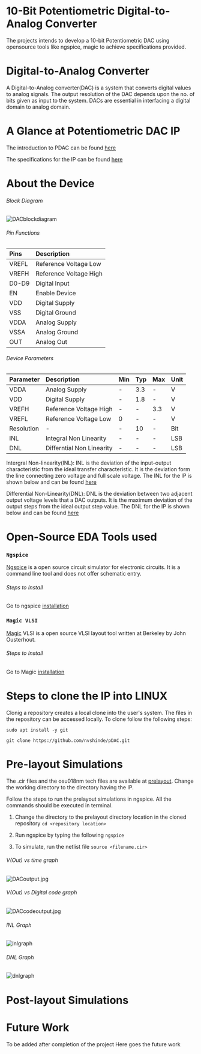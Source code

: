 # 10-Bit Potentiometric Digital-to-Analog Converter 
The projects intends to develop a 10-bit Potentiometric DAC using opensource tools like ngspice, magic to achieve specifications provided.

# Digital-to-Analog Converter
A Digital-to-Analog converter(DAC) is a system that converts digital values to analog signals. The output resolution of the DAC depends upon the no. of bits given as input to the system. DACs are essential in interfacing a digital domain to analog domain.

# A Glance at Potentiometric DAC IP
The introduction to PDAC can be found [here](resources/PDAC_introduction.pdf)

The specifications for the IP can be found [here](resources/pdac_ip.pdf)

# About the Device

###### Block Diagram

![DACblockdiagram](https://user-images.githubusercontent.com/62995893/89901548-de8c3f80-dc02-11ea-9f6c-9e57c9825c60.jpg)

###### Pin Functions
| Pins | Description |
| :--- | :--- |
| VREFL | Reference Voltage Low |
| VREFH | Reference Voltage High |
| D0-D9 | Digital Input |
| EN | Enable Device |
| VDD | Digital Supply |
| VSS | Digital Ground |
| VDDA | Analog Supply |
| VSSA | Analog Ground |
| OUT | Analog Out |

###### Device Parameters
| Parameter | Description | Min | Typ | Max | Unit |
| :--- | :--- | :--- | :--- | :--- | :--- |
| VDDA | Analog Supply | - | 3.3 | - | V |
| VDD | Digital Supply | - | 1.8 | - | V |
| VREFH | Reference Voltage High | - | - | 3.3 | V |
| VREFL | Reference Voltage Low | 0 | - | - | V |
| Resolution | - | - | 10 | - | Bit |
| INL | Integral Non Linearity | - | - | - | LSB |
| DNL | Differntial Non Linearity | - | - | - | LSB |

Intergral Non-linearity(INL): INL is the deviation of the input-output characteristic from the ideal transfer characteristic. It is the deviation form the line connecting zero voltage and full scale voltage. The INL for the IP is shown below and can be found [here](https://github.com/nvshinde/pDAC/tree/master/prelayout/inl.ods)

Differential Non-Linearity(DNL): DNL is the deviation between two adjacent output voltage levels that a DAC outputs. It is the maximum deviation of the output steps from the ideal output step value. The DNL for the IP is shown below and can be found [here](https://github.com/nvshinde/pDAC/tree/master/prelayout/dnl.ods)

# Open-Source EDA Tools used
### `Ngspice`
[Ngspice](http://ngspice.sourceforge.net/) is a open source circuit simulator for electronic circuits. It is a command line tool and does not offer schematic entry.

###### Steps to Install 

Go to ngspice [installation](http://ngspice.sourceforge.net/download.html)

### `Magic VLSI`
[Magic](http://opencircuitdesign.com/magic/) VLSI is a open source VLSI layout tool written at Berkeley by John Ousterhout. 

###### Steps to Install 

Go to Magic [installation](http://opencircuitdesign.com/magic/)

# Steps to clone the IP into LINUX 

Clonig a repository creates a local clone into the user's system. The files in the repository can be accessed locally. To clone follow the following steps:


`sudo apt install -y git`

`git clone https://github.com/nvshinde/pDAC.git`


# Pre-layout Simulations

The .cir files and the osu018nm tech files are available at [prelayout](https://github.com/nvshinde/pDAC/tree/master/prelayout).
Change the working directory to the directory having the IP. 

Follow the steps to run the prelayout simulations in ngspice. All the commands should be executed in terminal.

1. Change the directory to the prelayout directory location in the cloned repository `cd <repository location>`

2. Run ngspice by typing the following `ngspice` 

3. To simulate, run the netlist file `source <filename.cir>`

###### V(Out) vs time graph

![DACoutput.jpg]()

###### V(Out) vs Digital code graph

![DACcodeoutput.jpg]()

###### INL Graph

![inlgraph](https://user-images.githubusercontent.com/62995893/89910878-63c92180-dc0e-11ea-9e1c-444df47e86bf.jpg)

###### DNL Graph

![dnlgraph](https://user-images.githubusercontent.com/62995893/89910884-662b7b80-dc0e-11ea-9f79-93f9d995b0a6.jpg)

# Post-layout Simulations

# Future Work

To be added after completion of the project
Here goes the future work

